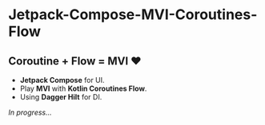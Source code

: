# Jetpack-Compose-MVI-Coroutines-Flow

## Coroutine + Flow = MVI :heart:
*   **Jetpack Compose** for UI.
*   Play **MVI** with **Kotlin Coroutines Flow**.
*   Using **Dagger Hilt** for DI.

_In progress..._


